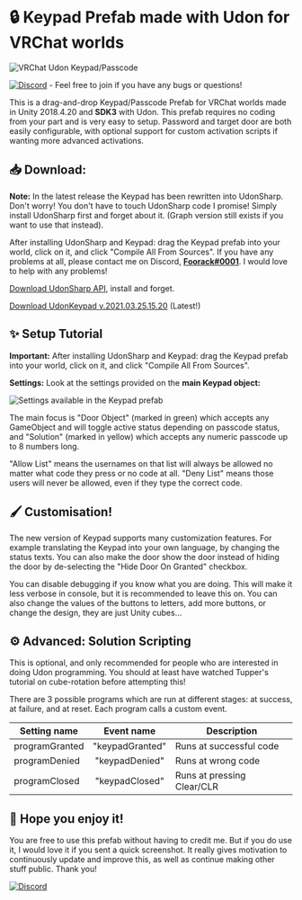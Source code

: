# 🔒 **Keypad Prefab made with Udon for VRChat worlds**

![VRChat Udon Keypad/Passcode](https://blog.foorack.com/content/images/2020/01/keypad2.PNG)

[![Discord](https://img.shields.io/badge/Discord-Foo's%20Udon%20Laboratory-blueviolet?logo=discord)](https://discord.gg/7xJdWNk) - Feel free to join if you have any bugs or questions!

This is a drag-and-drop Keypad/Passcode Prefab for VRChat worlds made in Unity 2018.4.20 and **SDK3** with Udon. This prefab requires no coding from your part and is very easy to setup. Password and target door are both easily configurable, with optional support for custom activation scripts if wanting more advanced activations.

## **📥 Download:**

**Note:** In the latest release the Keypad has been rewritten into UdonSharp. Don't worry! You don't have to touch UdonSharp code I promise! Simply install UdonSharp first and forget about it. (Graph version still exists if you want to use that instead).

After installing UdonSharp and Keypad: drag the Keypad prefab into your world, click on it, and click "Compile All From Sources". If you have any problems at all, please contact me on Discord, [**Foorack#0001**](https://discordapp.com/users/92875770338213888). I would love to help with any problems!

[Download UdonSharp API](https://github.com/MerlinVR/UdonSharp/releases/), install and forget.

[Download UdonKeypad v.2021.03.25.15.20](https://storage.foorack.com/download.php?id=18&token=78lSyOXFYMZdXfKKEvdpWgzFlkWJDTYA) (Latest!)

## **✨ Setup Tutorial**

**Important:** After installing UdonSharp and Keypad: drag the Keypad prefab into your world, click on it, and click "Compile All From Sources".

**Settings:** Look at the settings provided on the **main Keypad object:**

![Settings available in the Keypad prefab](https://blog.foorack.com/content/images/2020/06/bild-2.png "Settings available in the Keypad prefab")

The main focus is "Door Object" (marked in green) which accepts any GameObject and will toggle active status depending on passcode status, and "Solution" (marked in yellow) which accepts any numeric passcode up to 8 numbers long.

"Allow List" means the usernames on that list will always be allowed no matter what code they press or no code at all. "Deny List" means those users will never be allowed, even if they type the correct code.

## **🖌️ Customisation!**

The new version of Keypad supports many customization features. For example translating the Keypad into your own language, by changing the status texts. You can also make the door show the door instead of hiding the door by de-selecting the "Hide Door On Granted" checkbox. 

You can disable debugging if you know what you are doing. This will make it less verbose in console, but it is recommended to leave this on. You can also change the values of the buttons to letters, add more buttons, or change the design, they are just Unity cubes...

## **⚙️ Advanced: Solution Scripting**

This is optional, and only recommended for people who are interested in doing Udon programming. You should at least have watched Tupper's tutorial on cube-rotation before attempting this!

There are 3 possible programs which are run at different stages: at success, at failure, and at reset. Each program calls a custom event.

| Setting name   | Event name      | Description                |
| -------------- |:---------------:| -------------------------- |
| programGranted | "keypadGranted" | Runs at successful code    |
| programDenied  | "keypadDenied"  | Runs at wrong code         |
| programClosed  | "keypadClosed"  | Runs at pressing Clear/CLR |

## **💙 Hope you enjoy it!**

You are free to use this prefab without having to credit me. But if you do use it, I would love it if you sent a quick screenshot. It really gives motivation to continuously update and improve this, as well as continue making other stuff public. Thank you!

[![Discord](https://img.shields.io/badge/Discord-Foo's%20Udon%20Laboratory-blueviolet?logo=discord)](https://discord.gg/7xJdWNk)
